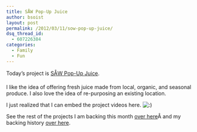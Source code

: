 ```yaml
---
title: SÅW Pop-Up Juice
author: bsoist
layout: post
permalink: /2012/03/11/sow-pop-up-juice/
dsq_thread_id:
  - 607226384
categories:
  - Family
  - Fun
---
```

Today&#8217;s project is [SÅW Pop-Up Juice][1].

I like the idea of offering fresh juice made from local, organic, and seasonal produce. I also love the idea of re-purposing an existing location. 

I just realized that I can embed the project videos here. <img src='http://archive.whsjr.soistmann.com/oped/wp-includes/images/smilies/icon_smile.gif' alt=':)' class='wp-smiley' /> 



See the rest of the projects I am backing this month [over here][2]Â and my backing history [over here][3].

 [1]: http://www.kickstarter.com/projects/920545607/sow-pop-up-juice
 [2]: http://whsjr.soistmann.com/oped/2012/03/01/kickstarter-my-new-obsession-and-12in12-for-march/
 [3]: http://www.kickstarter.com/profiles/bsoist/projects/backed
